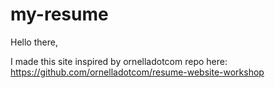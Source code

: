 # my-resume

Hello there,

I made this site inspired by ornelladotcom repo here: https://github.com/ornelladotcom/resume-website-workshop


